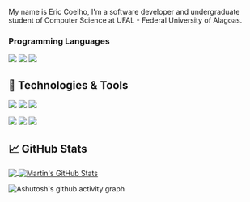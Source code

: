 <!-- More info, tips and tricks for making GitHub Profile README can be found at https://towardsdatascience.com/build-a-stunning-readme-for-your-github-profile-9b80434fe5d7 -->

My name is Eric Coelho, I'm a software developer and undergraduate student of Computer Science at UFAL - Federal University of Alagoas.
### Programming Languages
![](https://img.shields.io/badge/Code-Python-informational?style=for-the-badge&logo=python&logoColor=white&color=2bbc8a)
![](https://img.shields.io/badge/Code-C++-informational?style=for-the-badge&logo=c%2B%2B&&logoColor=white&color=2bbc8a)
![](https://img.shields.io/badge/Code-JavaScript-informational?style=for-the-badge&logo=javascript&logoColor=white&color=2bbc8a)

## 🔧 Technologies & Tools
![](https://img.shields.io/badge/OS-Linux-informational?style=for-the-badge&logo=linux&logoColor=white&color=2bbc8a)
![](https://img.shields.io/badge/Editor-Visual_Studio-informational?style=for-the-badge&logo=visual-studio&logoColor=white&color=2bbc8a)
![](https://img.shields.io/badge/Shell-Bash-informational?style=for-the-badge&logo=gnu-bash&logoColor=white&color=2bbc8a)

![](https://img.shields.io/badge/Tools-PostgreSQL-informational?style=for-the-badge&logo=postgresql&logoColor=white&color=2bbc8a)
![](https://img.shields.io/badge/Tools-Docker-informational?style=for-the-badge&logo=docker&logoColor=white&color=2bbc8a)
![](https://img.shields.io/badge/Tools-NGINX-informational?style=for-the-badge&logo=nginx&logoColor=white&color=2bbc8a)
<!-- ![](https://img.shields.io/badge/Cloud-Digital_Ocean-informational?style=for-the-badge&logo=digitalocean&logoColor=white&color=2bbc8a) -->

## &#x1f4c8; GitHub Stats

<a href="https://github.com/eric3119/eric3119">
  <img align="center" src="https://github-readme-stats.vercel.app/api/top-langs/?username=eric3119&hide=tex,roff&title_color=ffffff&text_color=c9cacc&icon_color=2bbc8a&bg_color=1d1f21&langs_count=4" />
</a>
<a href="https://github.com/eric3119/eric3119">
  <img align="center" src="https://github-readme-stats.vercel.app/api?username=eric3119&show_icons=true&line_height=27&count_private=true&title_color=ffffff&text_color=c9cacc&icon_color=2bbc8a&bg_color=1d1f21" alt="Martin's GitHub Stats" />
</a>

![Ashutosh's github activity graph](https://activity-graph.herokuapp.com/graph?username=eric3119&theme=react-dark)

<!-- <a href="https://github.com/eric3119/python-project-blueprint">
  <img align="center" src="https://github-readme-stats.vercel.app/api/pin/?username=eric3119&repo=python-project-blueprint&title_color=ffffff&text_color=c9cacc&icon_color=2bbc8a&bg_color=1d1f21" />
</a>


<a href="https://github.com/eric3119/go-project-blueprint">
  <img align="center" src="https://github-readme-stats.vercel.app/api/pin/?username=eric3119&repo=go-project-blueprint&title_color=ffffff&text_color=c9cacc&icon_color=2bbc8a&bg_color=1d1f21" />
</a> -->